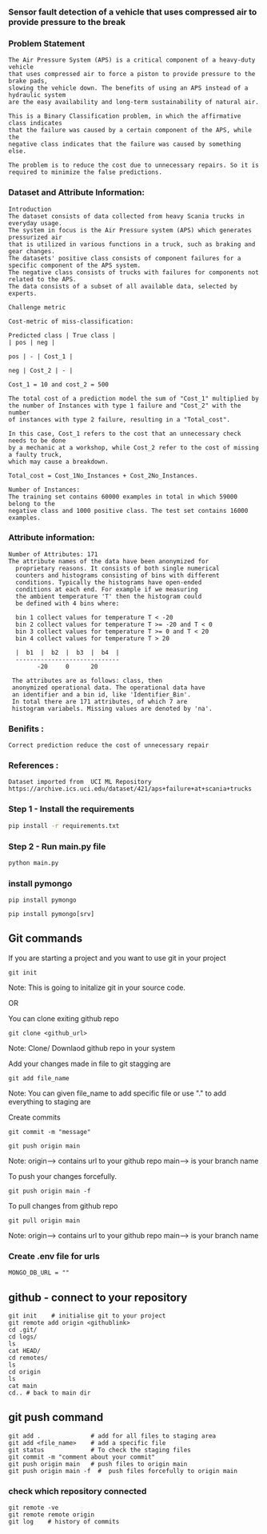 ### Sensor fault detection of a vehicle that uses compressed air to provide pressure to the break

### Problem Statement
```
The Air Pressure System (APS) is a critical component of a heavy-duty vehicle
that uses compressed air to force a piston to provide pressure to the brake pads,
slowing the vehicle down. The benefits of using an APS instead of a hydraulic system
are the easy availability and long-term sustainability of natural air.

This is a Binary Classification problem, in which the affirmative class indicates
that the failure was caused by a certain component of the APS, while the
negative class indicates that the failure was caused by something else.

The problem is to reduce the cost due to unnecessary repairs. So it is required to minimize the false predictions.
```

### Dataset and Attribute Information:
 ```
Introduction
The dataset consists of data collected from heavy Scania trucks in everyday usage.
The system in focus is the Air Pressure system (APS) which generates pressurized air
that is utilized in various functions in a truck, such as braking and gear changes.
The datasets' positive class consists of component failures for a specific component of the APS system.
The negative class consists of trucks with failures for components not related to the APS.
The data consists of a subset of all available data, selected by experts.

Challenge metric

Cost-metric of miss-classification:

Predicted class | True class |
| pos | neg |

pos | - | Cost_1 |

neg | Cost_2 | - |

Cost_1 = 10 and cost_2 = 500

The total cost of a prediction model the sum of "Cost_1" multiplied by
the number of Instances with type 1 failure and "Cost_2" with the number
of instances with type 2 failure, resulting in a "Total_cost".

In this case, Cost_1 refers to the cost that an unnecessary check needs to be done
by a mechanic at a workshop, while Cost_2 refer to the cost of missing a faulty truck,
which may cause a breakdown.

Total_cost = Cost_1No_Instances + Cost_2No_Instances.

Number of Instances:
The training set contains 60000 examples in total in which 59000 belong to the
negative class and 1000 positive class. The test set contains 16000 examples.
 ```

### Attribute  information:
 ```
Number of Attributes: 171
The attribute names of the data have been anonymized for 
   proprietary reasons. It consists of both single numerical 
   counters and histograms consisting of bins with different 
   conditions. Typically the histograms have open-ended 
   conditions at each end. For example if we measuring 
   the ambient temperature 'T' then the histogram could 
   be defined with 4 bins where: 

   bin 1 collect values for temperature T < -20
   bin 2 collect values for temperature T >= -20 and T < 0     
   bin 3 collect values for temperature T >= 0 and T < 20  
   bin 4 collect values for temperature T > 20 

   |  b1  |  b2  |  b3  |  b4  |   
   ----------------------------- 
         -20     0      20

  The attributes are as follows: class, then 
  anonymized operational data. The operational data have 
  an identifier and a bin id, like 'Identifier_Bin'.
  In total there are 171 attributes, of which 7 are 
  histogram variabels. Missing values are denoted by 'na'.
```
### Benifits : 
```
Correct prediction reduce the cost of unnecessary repair
```

### References :
```
Dataset imported from  UCI ML Repository
https://archive.ics.uci.edu/dataset/421/aps+failure+at+scania+trucks
```

### Step 1 - Install the requirements

```bash
pip install -r requirements.txt
```

### Step 2 - Run main.py file

```bash
python main.py
```

### install pymongo
```
pip install pymongo
```
```
pip install pymongo[srv]
```


## Git commands

If you are starting a project and you want to use git in your project
```
git init
```
Note: This is going to initalize git in your source code.


OR

You can clone exiting github repo
```
git clone <github_url>
```
Note: Clone/ Downlaod github  repo in your system


Add your changes made in file to git stagging are
```
git add file_name
```
Note: You can given file_name to add specific file or use "." to add everything to staging are


Create commits
```
git commit -m "message"
```

```
git push origin main
```
Note: origin--> contains url to your github repo
main--> is your branch name 

To push your changes forcefully.
```
git push origin main -f
```


To pull  changes from github repo
```
git pull origin main
```
Note: origin--> contains url to your github repo
main--> is your branch name

### Create .env file for urls
```
MONGO_DB_URL = ""
```

## github - connect to your repository
```
git init    # initialise git to your project
git remote add origin <githublink>
cd .git/
cd logs/
ls
cat HEAD/
cd remotes/
ls
cd origin
ls
cat main
cd.. # back to main dir
```
## git push command
```
git add .              # add for all files to staging area
git add <file_name>    # add a specific file 
git status             # To check the staging files 
git commit -m "comment about your commit"
git push origin main   # push files to origin main
git push origin main -f  #  push files forcefully to origin main 

```
### check which repository connected 
```
git remote -ve
git remote remote origin
git log    # history of commits
```

